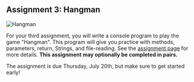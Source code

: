 Assignment 3: Hangman
-
![Hangman]({{pathToRoot}}images/assignments/hangman-small.png)

For your third assignment, you will write a console program to play the game "Hangman". This program will give you practice with methods, parameters, return, Strings, and file-reading.  See the [assignment page]({{pathToRoot}}assignments/hangman.html) for more details.  **This assignment may optionally be completed in pairs.**

The assignment is due Thursday, July 20th, but make sure to get started early!